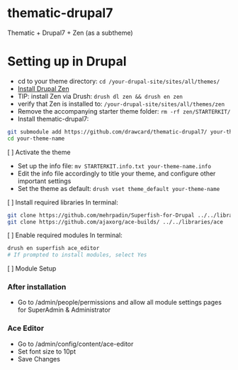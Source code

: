 # thematic-drupal7
Thematic + Drupal7 + Zen (as a subtheme)

# Setting up in Drupal
* cd to your theme directory: ```cd /your-drupal-site/sites/all/themes/```
* [Install Drupal Zen](https://www.drupal.org/docs/7/themes/zen/installing-zen) 
 * TIP: install Zen via Drush: ```drush dl zen && drush en zen```
 * verify that Zen is installed to: ```/your-drupal-site/sites/all/themes/zen```
* Remove the accompanying starter theme folder: ```rm -rf zen/STARTERKIT/```
* Install thematic-drupal7: 
```bash
git submodule add https://github.com/drawcard/thematic-drupal7/ your-theme-name
cd your-theme-name 
```
[ ] Activate the theme
 * Set up the info file: ```mv STARTERKIT.info.txt your-theme-name.info```
 * Edit the info file accordingly to title your theme, and configure other important settings
 * Set the theme as default: ```drush vset theme_default your-theme-name```
 
[ ] Install required libraries
In terminal:
```bash
git clone https://github.com/mehrpadin/Superfish-for-Drupal ../../libraries/superfish
git clone https://github.com/ajaxorg/ace-builds/ ../../libraries/ace
```

[ ] Enable required modules
In terminal:
```bash
drush en superfish ace_editor
# If prompted to install modules, select Yes
```
[ ] Module Setup
### After installation
* Go to /admin/people/permissions and allow all module settings pages for SuperAdmin & Administrator

### Ace Editor
* Go to /admin/config/content/ace-editor
* Set font size to 10pt
* Save Changes
